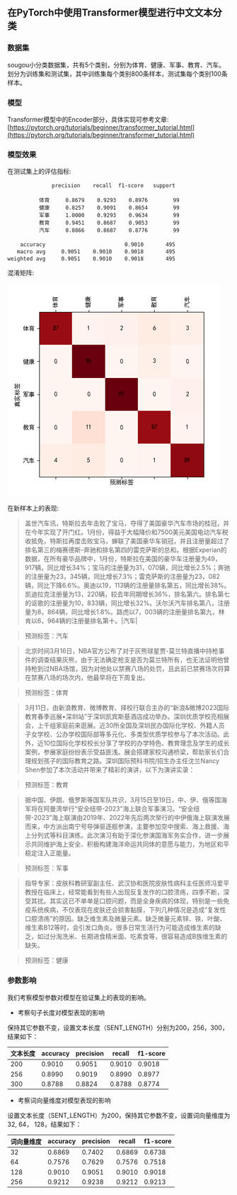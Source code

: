 ## 在PyTorch中使用Transformer模型进行中文文本分类

### 数据集

sougou小分类数据集，共有5个类别，分别为体育、健康、军事、教育、汽车。划分为训练集和测试集，其中训练集每个类别800条样本，测试集每个类别100条样本。

### 模型

Transformer模型中的Encoder部分，具体实现可参考文章: [https://pytorch.org/tutorials/beginner/transformer_tutorial.html](https://pytorch.org/tutorials/beginner/transformer_tutorial.html)



### 模型效果

在测试集上的评估指标:

```
              precision    recall  f1-score   support

          体育     0.8679    0.9293    0.8976        99
          健康     0.8257    0.9091    0.8654        99
          军事     1.0000    0.9293    0.9634        99
          教育     0.9451    0.8687    0.9053        99
          汽车     0.8866    0.8687    0.8776        99

    accuracy                         0.9010       495
   macro avg     0.9051    0.9010    0.9018       495
weighted avg     0.9051    0.9010    0.9018       495
```

混淆矩阵:

![混淆矩阵](https://raw.githubusercontent.com/percent4/pytorch_transformer_chinese_text_classification/master/image/confusion_matrix.png)

在新样本上的表现:

> 盖世汽车讯，特斯拉去年击败了宝马，夺得了美国豪华汽车市场的桂冠，并在今年实现了开门红。1月份，得益于大幅降价和7500美元美国电动汽车税收抵免，特斯拉再度击败宝马，蝉联了美国豪华车销冠，并且注册量超过了排名第三的梅赛德斯-奔驰和排名第四的雷克萨斯的总和。根据Experian的数据，在所有豪华品牌中，1月份，特斯拉在美国的豪华车注册量为49，917辆，同比增长34%；宝马的注册量为31，070辆，同比增长2.5%；奔驰的注册量为23，345辆，同比增长7.3%；雷克萨斯的注册量为23，082辆，同比下降6.6%。奥迪以19，113辆的注册量排名第五，同比增长38%。凯迪拉克注册量为13，220辆，较去年同期增长36%，排名第六。排名第七的讴歌的注册量为10，833辆，同比增长32%。沃尔沃汽车排名第八，注册量为8，864辆，同比增长1.8%。路虎以7，003辆的注册量排名第九，林肯以6，964辆的注册量排名第十。|汽车|

> 预测标签：汽车

> 北京时间3月16日，NBA官方公布了对于灰熊球星贾-莫兰特直播中持枪事件的调查结果灰熊，由于无法确定枪支是否为莫兰特所有，也无法证明他曾持枪到过NBA场馆，因为对他处以禁赛八场的处罚，且此前已禁赛场次将算在禁赛八场的场次内，他最早将在下周复出。

> 预测标签：体育

> 3月11日，由新浪教育、微博教育、择校行联合主办的“新浪&微博2023国际教育春季巡展•深圳站”于深圳凯宾斯基酒店成功举办。深圳优质学校亮相展会，上千组家庭前来逛展。近30所全国及深圳民办国际化学校、外籍人员子女学校、公办学校国际部等多元化、多类型优质学校参与了本次活动。此外，近10位国际化学校校长分享了学校的办学特色、教育理念及学生的成长案例，参展家庭纷纷表示受益匪浅。展会搭建家校沟通桥梁，帮助家长们合理规划孩子的国际教育之路。深圳国际预科书院/招生办主任沈兰Nancy Shen参加了本次活动并带来了精彩的演讲，以下为演讲实录：

> 预测标签：教育

> 据中国、伊朗、俄罗斯等国军队共识，3月15日至19日，中、伊、俄等国海军将在阿曼湾举行“安全纽带-2023”海上联合军事演习。“安全纽带-2023”海上联演由2019年、2022年先后两次举行的中伊俄海上联演发展而来，中方派出南宁号导弹驱逐舰参演，主要参加空中搜索、海上救援、海上分列式等科目演练。此次演习有助于深化参演国海军务实合作，进一步展示共同维护海上安全、积极构建海洋命运共同体的意愿与能力，为地区和平稳定注入正能量。

> 预测标签：军事

> 指导专家：皮肤科教研室副主任、武汉协和医院皮肤性病科主任医师冯爱平教授在临床上，经常能看到有些人出现反复发作的口腔溃疡，四季不断，深受其扰。其实这已不单单是口腔问题，而是全身疾病的体现，特别是一些免疫系统疾病，不仅表现在皮肤还会损害黏膜，下列几种情况是造成“复发性口腔溃疡”的原因。缺乏维生素及微量元素。缺乏微量元素锌、铁、叶酸、维生素B12等时，会引发口角炎。很多日常生活行为可能造成维生素的缺乏，如过分淘洗米、长期进食精米面、吃素食等，很容易造成B族维生素的缺失。

> 预测标签：健康

### 参数影响

我们考察模型参数对模型在验证集上的表现的影响。

- 考察句子长度对模型表现的影响

保持其它参数不变，设置文本长度（SENT_LENGTH）分别为200，256，300，结果如下：

| 文本长度 |  accuracy|precision|recall|f1-score|
|--|--|---|---|---|
|200|0.9010|0.9051|0.9010|0.9018|
|256|0.8990|0.9019|0.8990|0.8977|
|300|0.8788|0.8824|0.8788|0.8774|

- 考察词向量维度对模型表现的影响

设置文本长度（SENT_LENGTH）为200，保持其它参数不变，设置词向量维度为32, 64， 128，结果如下：

| 词向量维度|  accuracy|precision|recall|f1-score|
|--|--|---|---|---|
|32|0.6869|0.7402|0.6869|0.6738|
|64|0.7576|0.7629|0.7576|0.7518|
|128|0.9010|0.9051|0.9010|0.9018|
|256|0.9212|0.9238|0.9212|0.9213|
